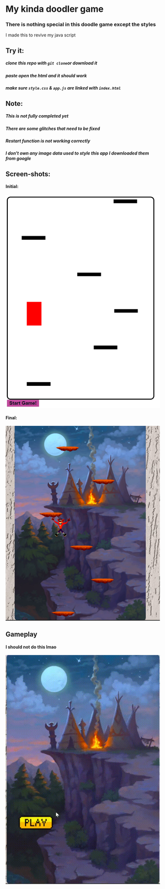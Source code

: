 # My kinda doodler game
### There is nothing special in this doodle game except the styles
I made this to revive my java script

## Try it:

##### clone this repo with `git clone`or download it
##### paste open the html and it should work 
##### make sure `style.css` & `app.js` are linked with `index.html`

## Note:
##### This is not fully completed yet
##### There are some glitches that need to be fixed
##### Restart function is not working correctly
##### I don't own any image data used to style this app I downloaded them from google


## Screen-shots:

#### Initial:

![Initial-1](/asset/appssI1.png)

#### Final:
![Final-1](/asset/appssF1.png)

## Gameplay 
#### I should not do this lmao 
  ![Gameplay](/asset/Gameplay.gif)
